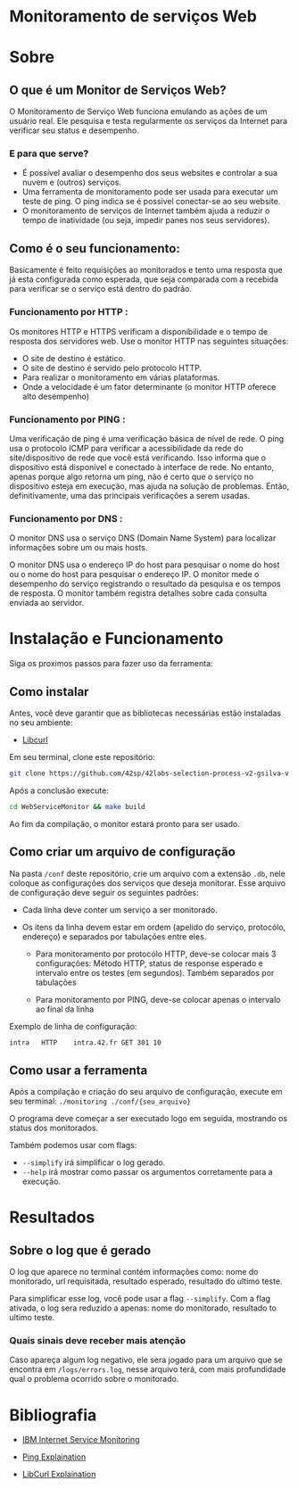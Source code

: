 # Monitoramento de serviços Web

# Sobre

## O que é um Monitor de Serviços Web?
 O Monitoramento de Serviço Web funciona emulando as ações de um usuário real. Ele pesquisa e testa regularmente os serviços da Internet para verificar seu status e desempenho.

### E para que serve?
- É possível avaliar o desempenho dos seus websites e controlar a sua nuvem e (outros) serviços.
- Uma ferramenta de monitoramento pode ser usada para executar um teste de ping. O ping indica se é possível conectar-se ao seu website.
- O monitoramento de serviços de Internet também ajuda a reduzir o tempo de inatividade (ou seja, impedir panes nos seus servidores).

## Como é o seu funcionamento:
Basicamente é feito requisições ao monitorados e tento uma resposta que já esta configurada como esperada, que seja comparada com a recebida para verificar se o serviço está dentro do padrão. 

### Funcionamento por HTTP :
Os monitores HTTP e HTTPS verificam a disponibilidade e o tempo de resposta dos servidores web. Use o monitor HTTP nas seguintes situações:
- O site de destino é estático.
- O site de destino é servido pelo protocolo HTTP.
- Para realizar o monitoramento em várias plataformas.
- Onde a velocidade é um fator determinante (o monitor HTTP oferece alto desempenho)

### Funcionamento por PING :
Uma verificação de ping é uma verificação básica de nível de rede. O ping usa o protocolo ICMP para verificar a acessibilidade da rede do site/dispositivo de rede que você está verificando. Isso informa que o dispositivo está disponível e conectado à interface de rede. No entanto, apenas porque algo retorna um ping, não é certo que o serviço no dispositivo esteja em execução, mas ajuda na solução de problemas. Então, definitivamente, uma das principais verificações a serem usadas.


### Funcionamento por DNS :
O monitor DNS usa o serviço DNS (Domain Name System) para localizar informações sobre um ou mais hosts.

O monitor DNS usa o endereço IP do host para pesquisar o nome do host ou o nome do host para pesquisar o endereço IP. O monitor mede o desempenho do serviço registrando o resultado da pesquisa e os tempos de resposta. O monitor também registra detalhes sobre cada consulta enviada ao servidor.
#
# Instalação e Funcionamento
Siga os proximos passos para fazer uso da ferramenta: 
## Como instalar
Antes, você deve garantir que as bibliotecas necessárias estão instaladas no seu ambiente:

- [Libcurl](https://curl.se/libcurl/)

Em seu terminal, clone este repositório:
```bash
git clone https://github.com/42sp/42labs-selection-process-v2-gsilva-v WebServiceMonitor
```
Após a conclusão execute:
```bash
cd WebServiceMonitor && make build
```
Ao fim da compilação, o monitor estará pronto para ser usado.

## Como criar um arquivo de configuração
Na pasta `/conf` deste repositório, crie um arquivo com a extensão `.db`, nele coloque as configurações dos serviços que deseja monitorar.
Esse arquivo de configuração deve seguir os seguintes padrões:

- Cada linha deve conter um serviço a ser monitorado.

- Os itens da linha devem estar em ordem (apelido do serviço, protocólo, endereço) e separados por tabulações entre eles.
	
	- Para monitoramento por protocólo HTTP, deve-se colocar mais 3 configurações: Método HTTP, status de response esperado e intervalo entre os testes (em segundos). Também separados por tabulações

	- Para monitoramento por PING, deve-se colocar apenas o intervalo ao final da linha

Exemplo de linha de configuração: 
```bash 
intra	HTTP	intra.42.fr	GET	301	10
```

## Como usar a ferramenta
Após a compilação e criação do seu arquivo de configuração, execute em seu terminal:
```./monitoring ./conf/{seu_arquivo}```

O programa deve começar a ser executado logo em seguida, mostrando os status dos monitorados.

Também podemos usar com flags: 
 - `--simplify` irá simplificar o log gerado.
 - `--help` irá mostrar como passar os argumentos corretamente para a execução.

#
# Resultados

## Sobre o log que é gerado

O log que aparece no terminal contém informações como: nome do monitorado, url requisitada, resultado esperado, resultado do ultimo teste.

Para simplificar esse log, você pode usar a flag `--simplify`. Com a flag ativada, o log sera reduzido a apenas: nome do monitorado, resultado to ultimo teste.

### Quais sinais deve receber mais atenção
Caso apareça algum log negativo, ele sera jogado para um arquivo que se encontra em `/logs/errors.log`, nesse arquivo terá, com mais profundidade qual o problema ocorrido sobre o monitorado.

#
# Bibliografia
- [IBM Internet Service Monitoring](https://www.ibm.com/docs/en/capm?topic=interface-available-internet-service-monitoring-monitors)

- [Ping Explaination](https://www.cloudradar.io/blog/web-monitoring-ping-vs-tcp-vs-http-checks)

- [LibCurl Explaination](https://curl.se/libcurl/)